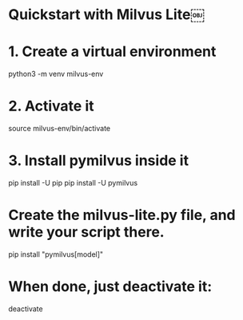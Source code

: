 # Quickstart with Milvus Lite￼


# 1. Create a virtual environment
python3 -m venv milvus-env

# 2. Activate it
source milvus-env/bin/activate

# 3. Install pymilvus inside it
pip install -U pip
pip install -U pymilvus


# Create the milvus-lite.py file, and write your script there. 


pip install "pymilvus[model]"



# When done, just deactivate it:
deactivate